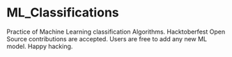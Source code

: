 # ML_Classifications
Practice of Machine Learning classification Algorithms. Hacktoberfest
Open Source contributions are accepted.
Users are free to add any new ML model. Happy hacking. 

